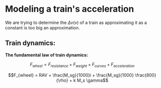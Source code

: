 # Modeling a train's acceleration
We are trying to determine the $\Delta v(v)$ of a train as approximating it as a constant is too big an approximation.

## Train dynamics:

**The fundamental law of train dynamics:**
```math
F_{wheel} = F_{resistance} + F_{weight} + F_{curves} + F_{acceleration}
```
```math
F_{wheel} = RAV + \frac{M_sg}{1000}i + \frac{M_sg}{1000} \frac{800}{\rho} + k M_s \gamma
```